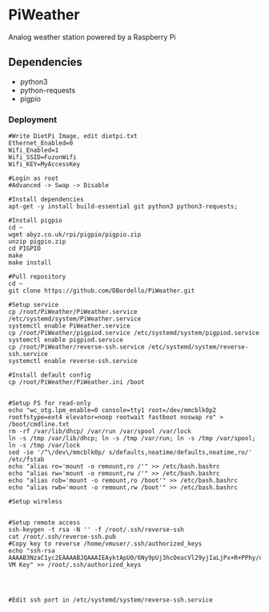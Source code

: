 # PiWeather
Analog weather station powered by a Raspberry Pi

## Dependencies
* python3
* python-requests
* pigpio

   

### Deployment
    #Write DietPi Image, edit dietpi.txt
    Ethernet_Enabled=0
    Wifi_Enabled=1
    Wifi_SSID=FuzonWifi
    Wifi_KEY=MyAccessKey

    #Login as root
    #Advanced -> Swap -> Disable

    #Install dependencies
    apt-get -y install build-essential git python3 python3-requests;

    #Install pigpio
    cd ~
    wget abyz.co.uk/rpi/pigpio/pigpio.zip
    unzip pigpio.zip
    cd PIGPIO
    make
    make install
    
    #Pull repository
    cd ~
    git clone https://github.com/DBordello/PiWeather.git

    #Setup service
    cp /root/PiWeather/PiWeather.service /etc/systemd/system/PiWeather.service
    systemctl enable PiWeather.service
    cp /root/PiWeather/pigpiod.service /etc/systemd/system/pigpiod.service
    systemctl enable pigpiod.service
    cp /root/PiWeather/reverse-ssh.service /etc/systemd/system/reverse-ssh.service
    systemctl enable reverse-ssh.service

    #Install default config
    cp /root/PiWeather/PiWeather.ini /boot


    #Setup FS for read-only
    echo "wc_otg.lpm_enable=0 console=tty1 root=/dev/mmcblk0p2 rootfstype=ext4 elevator=noop rootwait fastboot noswap ro" > /boot/cmdline.txt
    rm -rf /var/lib/dhcp/ /var/run /var/spool /var/lock
    ln -s /tmp /var/lib/dhcp; ln -s /tmp /var/run; ln -s /tmp /var/spool; ln -s /tmp /var/lock
    sed -ie '/^\/dev\/mmcblk0p/ s/defaults,noatime/defaults,noatime,ro/' /etc/fstab
    echo "alias ro='mount -o remount,ro /'" >> /etc/bash.bashrc
    echo "alias rw='mount -o remount,rw /'" >> /etc/bash.bashrc
    echo "alias rob='mount -o remount,ro /boot'" >> /etc/bash.bashrc
    echo "alias rwb='mount -o remount,rw /boot'" >> /etc/bash.bashrc

    #Setup wireless


    #Setup remote access
    ssh-keygen -t rsa -N '' -f /root/.ssh/reverse-ssh
    cat /root/.ssh/reverse-ssh.pub
    #Copy key to reverse /home/vmuser/.ssh/authorized_keys
    echo "ssh-rsa AAAAB3NzaC1yc2EAAAABJQAAAIEAyktApU0/6Ny9pUj3hcOeacVl29yjIaLjPx+R+PPhy/cv9fsnRTj16Vrayfsf78OlBoz+YMSPLSuAMolZiP1leb7RsA2WR3MaSIHtxplatwjNJ84pfAkwbKQPmBRdunPZSis2lkRs64dutiD9m0oPgn1cOO0e8Eh1QSc5ThT6Nyc= VM Key" >> /root/.ssh/authorized_keys




    #Edit ssh port in /etc/systemd/system/reverse-ssh.service